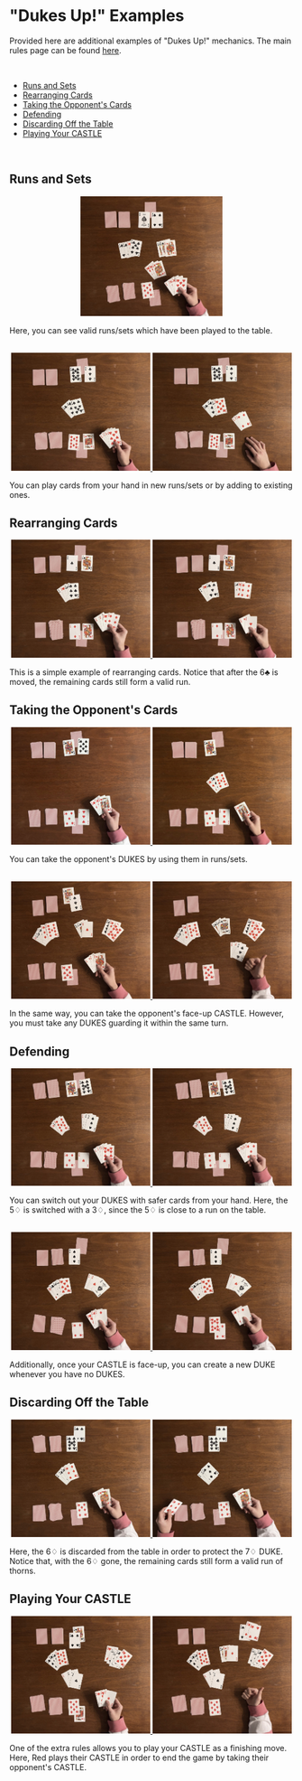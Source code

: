 "Dukes Up!" Examples
==================================================

Provided here are additional examples of "Dukes Up!" mechanics.
The main rules page can be found [here](index.html).

<br>

<!-- INDEX -->
* [Runs and Sets](#runs-and-sets)
* [Rearranging Cards](#rearranging-cards)
* [Taking the Opponent's Cards](#taking-the-opponents-cards)
* [Defending](#defending)
* [Discarding Off the Table](#discarding-off-the-table)
* [Playing Your CASTLE](#playing-your-castle)

<br>


Runs and Sets
--------------------------------------------------

<div style="text-align: center">
  <a href="assets/melds.jpg" target="_blank">
    <img
      width="50%"
      src="assets/melds.jpg"
      alt="examples of runs/sets"
    />
  </a>
</div>

Here, you can see valid runs/sets
which have been played to the table.

<br>

<div style="text-align: center">
  <a href="assets/playCards_pre.jpg" target="_blank">
    <img
      width="49%"
      src="assets/playCards_pre.jpg"
      alt="playing cards from your hand, part 1"
    />
  </a>
  <a href="assets/playCards_post.jpg" target="_blank">
    <img
      width="49%"
      src="assets/playCards_post.jpg"
      alt="playing cards from your hand, part 2"
    />
  </a>
</div>

You can play cards from your hand in new runs/sets
or by adding to existing ones.


Rearranging Cards
--------------------------------------------------

<div style="text-align: center">
  <a href="assets/rearrangeSimple_pre.jpg" target="_blank">
    <img
      width="49%"
      src="assets/rearrangeSimple_pre.jpg"
      alt="simple rearranging example, part 1"
    />
  </a>
  <a href="assets/rearrangeSimple_post.jpg" target="_blank">
    <img
      width="49%"
      src="assets/rearrangeSimple_post.jpg"
      alt="simple rearranging example, part 2"
    />
  </a>
</div>

This is a simple example of rearranging cards.
Notice that after the 6&#9827; is moved,
the remaining cards still form a valid run.


Taking the Opponent's Cards
--------------------------------------------------

<div style="text-align: center">
  <a href="assets/takeDuke_pre.jpg" target="_blank">
    <img
      width="49%"
      src="assets/takeDuke_pre.jpg"
      alt="taking the opponent's DUKE, part 1"
    />
  </a>
  <a href="assets/takeDuke_post.jpg" target="_blank">
    <img
      width="49%"
      src="assets/takeDuke_post.jpg"
      alt="taking the opponent's DUKE, part 2"
    />
  </a>
</div>

You can take the opponent's DUKES by
using them in runs/sets.

<br>

<div style="text-align: center">
  <a href="assets/takeFief_pre.jpg" target="_blank">
    <img
      width="49%"
      src="assets/takeFief_pre.jpg"
      alt="taking the opponent's CASTLE, part 1"
    />
  </a>
  <a href="assets/takeFief_post.jpg" target="_blank">
    <img
      width="49%"
      src="assets/takeFief_post.jpg"
      alt="taking the opponent's CASTLE, part 2"
    />
  </a>
</div>

In the same way, you can take the opponent's face-up CASTLE.
However, you must take any DUKES guarding it within the same turn.


Defending
--------------------------------------------------

<div style="text-align: center">
  <a href="assets/swapDuke_pre.jpg" target="_blank">
    <img
      width="49%"
      src="assets/swapDuke_pre.jpg"
      alt="switching out your DUKE, part 1"
    />
  </a>
  <a href="assets/swapDuke_post.jpg" target="_blank">
    <img
      width="49%"
      src="assets/swapDuke_post.jpg"
      alt="switching out your DUKE, part 2"
    />
  </a>
</div>

You can switch out your DUKES with safer cards from your hand.
Here, the 5&#9826; is switched with a 3&#9826;,
since the 5&#9826; is close to a run on the table.

<br>

<div style="text-align: center">
  <a href="assets/newDuke_pre.jpg" target="_blank">
    <img
      width="49%"
      src="assets/newDuke_pre.jpg"
      alt="creating a new DUKE, part 1"
    />
  </a>
  <a href="assets/newDuke_post.jpg" target="_blank">
    <img
      width="49%"
      src="assets/newDuke_post.jpg"
      alt="creating a new DUKE, part 2"
    />
  </a>
</div>

Additionally, once your CASTLE is face-up,
you can create a new DUKE whenever you have no DUKES.


Discarding Off the Table
--------------------------------------------------

<div style="text-align: center">
  <a href="assets/discardPlayed_pre.jpg" target="_blank">
    <img
      width="49%"
      src="assets/discardPlayed_pre.jpg"
      alt="a card is discarded from the table, part 1"
    />
  </a>
  <a href="assets/discardPlayed_post.jpg" target="_blank">
    <img
      width="49%"
      src="assets/discardPlayed_post.jpg"
      alt="a card is discarded from the table, part 2"
    />
  </a>
</div>

Here, the 6&#9826; is discarded from the table
in order to protect the 7&#9826; DUKE.
Notice that, with the 6&#9826; gone,
the remaining cards still form a valid run of thorns.


Playing Your CASTLE
--------------------------------------------------

<div style="text-align: center">
  <a href="assets/useFief_pre.jpg" target="_blank">
    <img
      width="49%"
      src="assets/useFief_pre.jpg"
      alt="using your CASTLE, part 1"
    />
  </a>
  <a href="assets/useFief_post.jpg" target="_blank">
    <img
      width="49%"
      src="assets/useFief_post.jpg"
      alt="using your CASTLE, part 2"
    />
  </a>
</div>

One of the extra rules allows you to play your CASTLE
as a finishing move.
Here, Red plays their CASTLE in order to end the game
by taking their opponent's CASTLE.
